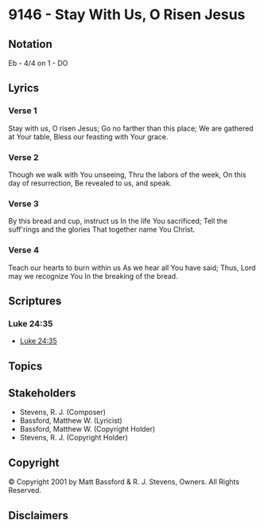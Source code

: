 # 9146 - Stay With Us, O Risen Jesus

## Notation

Eb - 4/4 on 1 - DO

## Lyrics

### Verse 1

Stay with us, O risen Jesus; Go no farther than this place; We are gathered at Your table, Bless our feasting with Your grace.

### Verse 2

Though we walk with You unseeing, Thru the labors of the week, On this day of resurrection, Be revealed to us, and speak.

### Verse 3

By this bread and cup, instruct us In the life You sacrificed; Tell the suff'rings and the glories That together name You Christ.

### Verse 4

Teach our hearts to burn within us As we hear all You have said; Thus, Lord may we recognize You In the breaking of the bread.


## Scriptures

### Luke 24:35

- [Luke 24:35](https://www.biblegateway.com/passage/?search=Luke%2024%3A35)


## Topics


## Stakeholders

- Stevens, R. J. (Composer)
- Bassford, Matthew W. (Lyricist)
- Bassford, Matthew W. (Copyright Holder)
- Stevens, R. J. (Copyright Holder)

## Copyright

© Copyright 2001 by Matt Bassford & R. J. Stevens, Owners. All Rights Reserved.


## Disclaimers


